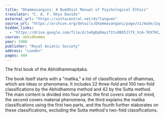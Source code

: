 ```yaml
---
title: "Dhammasangiṇi: A Buddhist Manual of Psychological Ethics"
translator: "C. A. F. Rhys Davids"
external_url: "https://suttacentral.net/ds?lang=en"
source_url: "https://archive.org/details/Dhammasangani/page/n1/mode/2up"
hidden_links:
  - "https://drive.google.com/file/d/1e0gKpDmyzfItxOBX5JlfX_VzA-7KXTHC/view?usp=sharing"
course: abhidhamma
year: 1900
publisher: "Royal Asiatic Society"
address: "London"
pages: 449
---
```


The first book of the Abhidhammapiṭaka.

The book itself starts with a "matika," a list of classifications of dhammas, which are ideas or phenomena. It includes 22 three-fold and 100 two-fold classifications by the Abhidhamma method and 42 by the Sutta method. The main content is divided into four parts: the first covers states of mind, the second covers material phenomena, the third explains the matika classifications using the first two parts, and the fourth further elaborates on these classifications, excluding the Sutta method's two-fold classifications.
